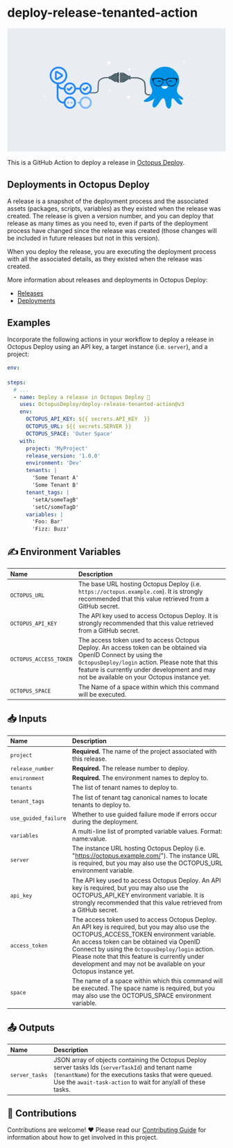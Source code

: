 # deploy-release-tenanted-action

<img alt= "" src="https://github.com/OctopusDeploy/deploy-release-tenanted-action/raw/main/assets/github-actions-octopus.png" />

This is a GitHub Action to deploy a release in [Octopus Deploy](https://octopus.com/).

## Deployments in Octopus Deploy

A release is a snapshot of the deployment process and the associated assets (packages, scripts, variables) as they existed when the release was created. The release is given a version number, and you can deploy that release as many times as you need to, even if parts of the deployment process have changed since the release was created (those changes will be included in future releases but not in this version).

When you deploy the release, you are executing the deployment process with all the associated details, as they existed when the release was created.

More information about releases and deployments in Octopus Deploy:

- [Releases](https://octopus.com/docs/releases)
- [Deployments](https://octopus.com/docs/deployments)

## Examples

Incorporate the following actions in your workflow to deploy a release in Octopus Deploy using an API key, a target instance (i.e. `server`), and a project:

```yml
env:

steps:
  # ...
  - name: Deploy a release in Octopus Deploy 🐙
    uses: OctopusDeploy/deploy-release-tenanted-action@v3
    env:
      OCTOPUS_API_KEY: ${{ secrets.API_KEY  }}
      OCTOPUS_URL: ${{ secrets.SERVER }}
      OCTOPUS_SPACE: 'Outer Space'
    with:
      project: 'MyProject'
      release_version: '1.0.0'
      environment: 'Dev'
      tenants: |
        'Some Tenant A'
        'Some Tenant B'
      tenant_tags: |
        'setA/someTagB'
        'setC/someTagD'
      variables: |
        'Foo: Bar'
        'Fizz: Buzz'
```

## ✍️ Environment Variables

| Name                   | Description                                                                                                                                                                                                                                                       |
| :--------------------- | :---------------------------------------------------------------------------------------------------------------------------------------------------------------------------------------------------------------------------------------------------------------- |
| `OCTOPUS_URL`          | The base URL hosting Octopus Deploy (i.e. `https://octopus.example.com`). It is strongly recommended that this value retrieved from a GitHub secret.                                                                                                              |
| `OCTOPUS_API_KEY`      | The API key used to access Octopus Deploy. It is strongly recommended that this value retrieved from a GitHub secret.                                                                                                                                             |
| `OCTOPUS_ACCESS_TOKEN` | The access token used to access Octopus Deploy. An access token can be obtained via OpenID Connect by using the `OctopusDeploy/login` action. Please note that this feature is currently under development and may not be available on your Octopus instance yet. |
| `OCTOPUS_SPACE`        | The Name of a space within which this command will be executed.                                                                                                                                                                                                   |

## 📥 Inputs

| Name                 | Description                                                                                                                                                                                                                                                                                                                                                   |
| :------------------- | :------------------------------------------------------------------------------------------------------------------------------------------------------------------------------------------------------------------------------------------------------------------------------------------------------------------------------------------------------------ |
| `project`            | **Required.** The name of the project associated with this release.                                                                                                                                                                                                                                                                                           |
| `release_number`     | **Required.** The release number to deploy.                                                                                                                                                                                                                                                                                                                   |
| `environment`        | **Required.** The environment names to deploy to.                                                                                                                                                                                                                                                                                                             |
| `tenants`            | The list of tenant names to deploy to.                                                                                                                                                                                                                                                                                                                        |
| `tenant_tags`        | The list of tenant tag canonical names to locate tenants to deploy to.                                                                                                                                                                                                                                                                                        |
| `use_guided_failure` | Whether to use guided failure mode if errors occur during the deployment.                                                                                                                                                                                                                                                                                     |
| `variables`          | A multi-line list of prompted variable values. Format: name:value.                                                                                                                                                                                                                                                                                            |
| `server`             | The instance URL hosting Octopus Deploy (i.e. "https://octopus.example.com/"). The instance URL is required, but you may also use the OCTOPUS_URL environment variable.                                                                                                                                                                                       |
| `api_key`            | The API key used to access Octopus Deploy. An API key is required, but you may also use the OCTOPUS_API_KEY environment variable. It is strongly recommended that this value retrieved from a GitHub secret.                                                                                                                                                  |
| `access_token`       | The access token used to access Octopus Deploy. An API key is required, but you may also use the OCTOPUS_ACCESS_TOKEN environment variable. An access token can be obtained via OpenID Connect by using the `OctopusDeploy/login` action. Please note that this feature is currently under development and may not be available on your Octopus instance yet. |
| `space`              | The name of a space within which this command will be executed. The space name is required, but you may also use the OCTOPUS_SPACE environment variable.                                                                                                                                                                                                      |

## 📤 Outputs

| Name           | Description                                                                                                                                                                                                                     |
| :------------- | :------------------------------------------------------------------------------------------------------------------------------------------------------------------------------------------------------------------------------ |
| `server_tasks` | JSON array of objects containing the Octopus Deploy server tasks Ids (`serverTaskId`) and tenant name (`tenantName`) for the executions tasks that were queued. Use the `await-task-action` to wait for any/all of these tasks. |

## 🤝 Contributions

Contributions are welcome! :heart: Please read our [Contributing Guide](.github/CONTRIBUTING.md) for information about how to get involved in this project.
